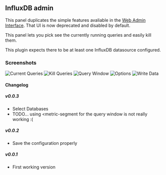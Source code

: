 ## InfluxDB admin

This panel duplicates the simple features avaliable in the [Web Admin Interface](https://docs.influxdata.com/influxdb/v1.2/tools/web_admin/).  That UI is now deprecated and disabled by default.

This panel lets you pick see the currently running queries and easily kill them.

This plugin expects there to be at least one InfluxDB datasource configured.


### Screenshots

![Current Queries](https://raw.githubusercontent.com/NatelEnergy/grafana-influx-admin/master/src/img/screenshot-current.png)
![Kill Queries](https://raw.githubusercontent.com/NatelEnergy/grafana-influx-admin/master/src/img/screenshot-kill.png)
![Query Window](https://raw.githubusercontent.com/NatelEnergy/grafana-influx-admin/master/src/img/screenshot-query.png)
![Options](https://raw.githubusercontent.com/NatelEnergy/grafana-influx-admin/master/src/img/screenshot-options.png)
![Write Data](https://raw.githubusercontent.com/NatelEnergy/grafana-influx-admin/master/src/img/screenshot-write.png)



#### Changelog

##### v0.0.3

- Select Databases
- TODO... using <metric-segment for the query window is not really working :(


##### v0.0.2

- Save the configuration properly


##### v0.0.1

- First working version

